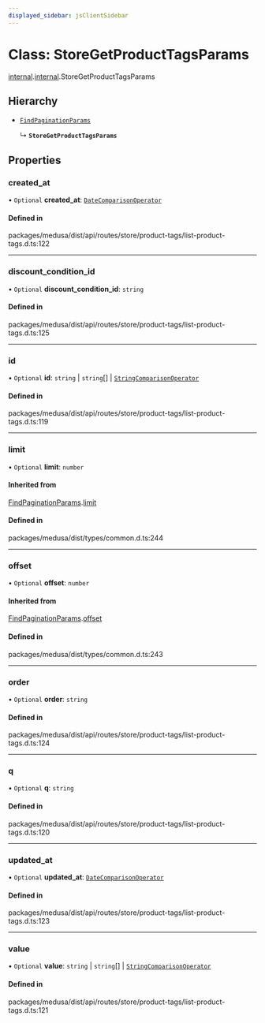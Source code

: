 ```yaml
---
displayed_sidebar: jsClientSidebar
---
```


# Class: StoreGetProductTagsParams

[internal](../modules/internal-8.md).[internal](../modules/internal-8.internal.md).StoreGetProductTagsParams

## Hierarchy

- [`FindPaginationParams`](internal-4.FindPaginationParams.md)

  ↳ **`StoreGetProductTagsParams`**

## Properties

### created\_at

• `Optional` **created\_at**: [`DateComparisonOperator`](internal-2.DateComparisonOperator.md)

#### Defined in

packages/medusa/dist/api/routes/store/product-tags/list-product-tags.d.ts:122

___

### discount\_condition\_id

• `Optional` **discount\_condition\_id**: `string`

#### Defined in

packages/medusa/dist/api/routes/store/product-tags/list-product-tags.d.ts:125

___

### id

• `Optional` **id**: `string` \| `string`[] \| [`StringComparisonOperator`](internal-6.StringComparisonOperator.md)

#### Defined in

packages/medusa/dist/api/routes/store/product-tags/list-product-tags.d.ts:119

___

### limit

• `Optional` **limit**: `number`

#### Inherited from

[FindPaginationParams](internal-4.FindPaginationParams.md).[limit](internal-4.FindPaginationParams.md#limit)

#### Defined in

packages/medusa/dist/types/common.d.ts:244

___

### offset

• `Optional` **offset**: `number`

#### Inherited from

[FindPaginationParams](internal-4.FindPaginationParams.md).[offset](internal-4.FindPaginationParams.md#offset)

#### Defined in

packages/medusa/dist/types/common.d.ts:243

___

### order

• `Optional` **order**: `string`

#### Defined in

packages/medusa/dist/api/routes/store/product-tags/list-product-tags.d.ts:124

___

### q

• `Optional` **q**: `string`

#### Defined in

packages/medusa/dist/api/routes/store/product-tags/list-product-tags.d.ts:120

___

### updated\_at

• `Optional` **updated\_at**: [`DateComparisonOperator`](internal-2.DateComparisonOperator.md)

#### Defined in

packages/medusa/dist/api/routes/store/product-tags/list-product-tags.d.ts:123

___

### value

• `Optional` **value**: `string` \| `string`[] \| [`StringComparisonOperator`](internal-6.StringComparisonOperator.md)

#### Defined in

packages/medusa/dist/api/routes/store/product-tags/list-product-tags.d.ts:121
